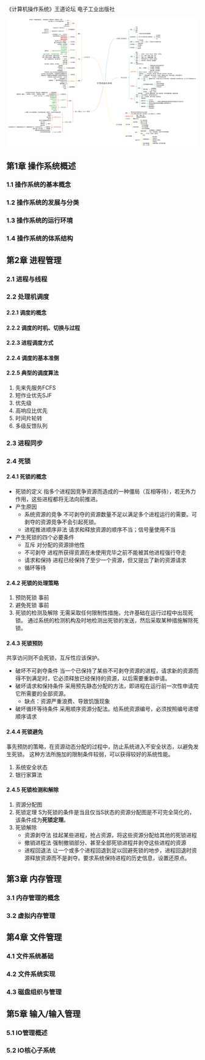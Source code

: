 《计算机操作系统》王道论坛 电子工业出版社

![计算机操作系统](../../img/计算机操作系统.png)


## 第1章 操作系统概述
### 1.1 操作系统的基本概念
### 1.2 操作系统的发展与分类
### 1.3 操作系统的运行环境
### 1.4 操作系统的体系结构

## 第2章 进程管理
### 2.1 进程与线程

### 2.2 处理机调度
#### 2.2.1 调度的概念
#### 2.2.2 调度的时机、切换与过程
#### 2.2.3 进程调度方式
#### 2.2.4 调度的基本准侧
#### 2.2.5 典型的调度算法
1. 先来先服务FCFS
2. 短作业优先SJF
3. 优先级
4. 高响应比优先
5. 时间片轮转
6. 多级反馈队列

### 2.3 进程同步
### 2.4 死锁
#### 2.4.1 死锁的概念
* 死锁的定义 指多个进程因竞争资源而造成的一种僵局（互相等待），若无外力作用，这些进程都将无法向前推进。
* 产生原因
  * 系统资源的竞争 不可剥夺的资源数量不足以满足多个进程运行的需要。可剥夺的资源竞争不会引起死锁。
  * 进程推进顺序非法 请求和释放资源的顺序不当；信号量使用不当
* 产生死锁的四个必要条件
  * 互斥 对分配的资源排他性
  * 不可剥夺 进程所获得资源在未使用完毕之前不能被其他进程强行夺走
  * 请求和保持 进程已经保持了至少一个资源，但又提出了新的资源请求
  * 循环等待

#### 2.4.2 死锁的处理策略
1. 预防死锁 事前
2. 避免死锁 事前
3. 死锁的检测及解除 无需采取任何限制性措施，允许基础在运行过程中出现死锁。
   通过系统的检测机构及时地检测出死锁的发送，然后采取某种措施解除死锁。

#### 2.4.3 死锁预防
共享访问则不会死锁，互斥性应该保护。
* 破坏不可剥夺条件 当一个已保持了某些不可剥夺资源的进程，请求新的资源而得不到满足时，它必须释放已经保持的资源，以后需要重新申请。
* 破坏请求和保持条件 采用预先静态分配的方法，即进程在运行前一次性申请完它所需要的全部资源。
  * 缺点：资源严重浪费、导致饥饿现象
* 破坏循环等待条件 采用顺序资源分配法。给系统资源编号，必须按照编号递增顺序请求

#### 2.4.4 死锁避免
事先预防的策略，在资源动态分配的过程中，防止系统进入不安全状态，以避免发生死锁。
这种方法所施加的限制条件较弱，可以获得较好的系统性能。

1. 系统安全状态
2. 银行家算法

#### 2.4.5 死锁检测和解除
1. 资源分配图
2. 死锁定理
   S为死锁的条件是当且仅当S状态的资源分配图是不可完全简化的，该条件成为**死锁定理**。
3. 死锁解除
   * 资源剥夺法 挂起某些进程，抢占资源，将这些资源分配给其他的死锁进程
   * 撤销进程法 强制撤销部分、甚至全部死锁进程并剥夺这些进程的资源
   * 进程回退法 让一个或多个进程回退到足以回避死锁的地步，进程回退时资源释放资源而不是剥夺。要求系统保持进程的历史信息，设置还原点。

## 第3章 内存管理
### 3.1 内存管理的概念
### 3.2 虚拟内存管理

## 第4章 文件管理
### 4.1 文件系统基础
### 4.2 文件系统实现
### 4.3 磁盘组织与管理

## 第5章 输入/输入管理
### 5.1 IO管理概述
### 5.2 IO核心子系统